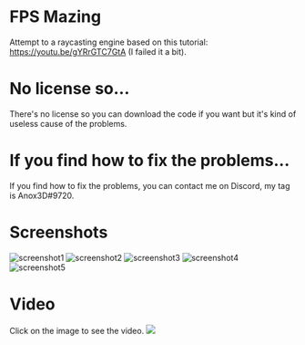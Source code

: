 # FPS Mazing
Attempt to a raycasting engine based on this tutorial: https://youtu.be/gYRrGTC7GtA (I failed it a bit). 

# No license so...
There's no license so you can download the code if you want but it's kind of useless cause of the problems.

# If you find how to fix the problems...
If you find how to fix the problems, you can contact me on Discord, my tag is Anox3D#9720.

# Screenshots
![screenshot1](https://user-images.githubusercontent.com/71902913/108626741-054ced80-7452-11eb-8c5c-abbb4fd6d9bd.png)
![screenshot2](https://user-images.githubusercontent.com/71902913/108626742-05e58400-7452-11eb-82b1-ee2b13569f72.png)
![screenshot3](https://user-images.githubusercontent.com/71902913/108626743-05e58400-7452-11eb-8a31-47954c4c9364.png)
![screenshot4](https://user-images.githubusercontent.com/71902913/108626744-05e58400-7452-11eb-899a-8ad17c22b784.png)
![screenshot5](https://user-images.githubusercontent.com/71902913/108626745-067e1a80-7452-11eb-9202-f70d59b083da.png)

# Video
Click on the image to see the video.
<a target="_blank" href="https://anox3d.github.io/anoxs-thingies/videos/FPS-Mazing/video.mp4">
  <img name="video" src="https://user-images.githubusercontent.com/71902913/112212868-c9a66e80-8c1d-11eb-8cef-ee9e24f0613c.png">
</a>
